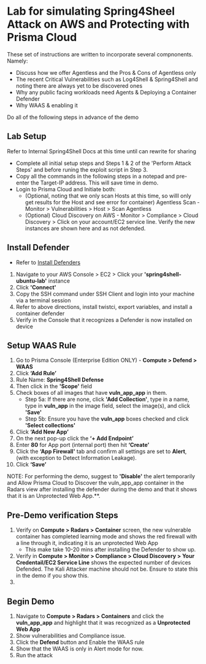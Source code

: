 # Lab for simulating Spring4Sheel Attack on AWS and Protecting with Prisma Cloud

These set of instructions are written to incorporate several compnonents.  Namely:
- Discuss how we offer Agentless and the Pros & Cons of Agentless only
- The recent Critical Vulnerabilities such as Log4Shell & Spring4Shell and noting there are always yet to be discovered ones
- Why any public facing workloads need Agents & Deploying a Container Defender
- Why WAAS & enabling it

Do all of the following steps in advance of the demo

## Lab Setup
Refer to Internal Spring4Shell Docs at this time until can rewrite for sharing
- Complete all initial setup steps and Steps 1 & 2 of the 'Perform Attack Steps' and before runing the exploit script in Step 3.
- Copy all the commands in the following steps in a notepad and pre-enter the Target-IP address.  This will save time in demo.
- Login to Prisma Cloud and Initiate both:
    - (Optional, noting that we only scan Hosts at this time, so willl only get results for the Host and see error for container) Agentless Scan - Monitor > Vulnerabilities > Host > Scan Agentless
    - (Optional) Cloud Discovery on AWS - Monitor > Compliance > Cloud Discovery > Click on your account/EC2 service line.  Verify the new instances are shown here and as not defended.

## Install Defender
- Refer to [Install Defenders](https://github.com/jjchavanne/cheat-sheets/blob/main/prisma-cloud/Install_Defenders.md)
1. Navigate to your AWS Console > EC2 > Click your **'spring4shell-ubuntu-lab'** instance
2. Click **'Connect'**
3. Copy the SSH command under SSH Client and login into your machine via a terminal session
4. Refer to above directions, install twistci, export variables, and install a container defender
5. Verify in the Console that it recognizes a Defender is now installed on device

## Setup WAAS Rule
1. Go to Prisma Console (Enterprise Edition ONLY) - **Compute > Defend > WAAS**
2. Click **‘Add Rule’**
3. Rule Name: **Spring4Shell Defense**
4. Then click in the **'Scope'** field
5. Check boxes of all images that have **vuln_app_app** in them.
    - Step 5a: If there are none, click **'Add Collection'**, type in a name, type in **vuln_app** in the image field, select the image(s), and click **'Save'**
    - Step 5b: Ensure you have the **vuln_app** boxes checked and click **'Select collections'**
6. Click **‘Add New App’**
7. On the next pop-up click the **‘+ Add Endpoint’**
8. Enter **80** for App port (internal port) then hit **‘Create’**
9. Click the **‘App Firewall'** tab and confirm all settings are set to **Alert**, (with exception to Detect Information Leakage). 
10. Click **‘Save’**

NOTE: For performing the demo, suggest to **'Disable'** the alert temporarily and Allow Prisma Cloud to Discover the 
vuln_app_app container in the Radars view after installing the defender during the demo and that it shows that it is an Unprotected Web App.**. 

## Pre-Demo verification Steps
1. Verify on **Compute > Radars > Container** screen, the new vulnerable container has completed learning mode and shows the red firewall with a line through it, indicating it is an unprotected Web App
    - This make take 10-20 mins after installing the Defender to show up.
2. Verify in **Compute > Monitor > Compliance > Cloud Discovery > Your Credentail/EC2 Service Line** shows the expected number of devices Defended.  The Kali Attacker machine should not be.  Ensure to state this in the demo if you show this.
3. 

## Begin Demo
1. Navigate to **Compute > Radars > Containers** and click the **vuln_app_app** and highlight that it was recognized as a **Unprotected Web App**
2. Show vulnerabilities and Compliance issue.
3. Click the **Defend** button and Enable the WAAS rule
4. Show that the WAAS is only in Alert mode for now.
5. Run the attack 
